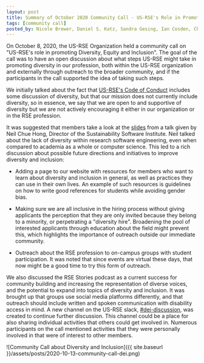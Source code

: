 ```yaml
---
layout: post
title: Summary of October 2020 Community Call - US-RSE's Role in Promoting Diversity, Equity and Inclusion
tags: [community call]
posted_by: Nicole Brewer, Daniel S. Katz, Sandra Gesing, Ian Cosden, Chris Hill
---
```


On October 8, 2020, the US-RSE Organization held a community call on "US-RSE's role in promoting Diversity, Equity and Inclusion". The goal of the call was to have an open discussion about what steps US-RSE might take in promoting diversity in our profession, both within the US-RSE organization and externally through outreach to the broader community, and if the participants in the call supported the idea of taking such steps.

We initially talked about the fact that [US-RSE's Code of Conduct](https://us-rse.org/code-of-conduct/) includes some discussion of diversity, but that our mission does not currently include diversity, so in essence, we say that we are open to and supportive of diversity but we are not actively encouraging it either in our organization or in the RSE profession.

It was suggested that members take a look at the [slides](https://doi.org/10.6084/m9.figshare.12955094.v4) from a talk given by Neil Chue Hong, Director of the Sustainability Software Institute. Neil talked about the lack of diversity within research software engineering, even when compared to academia as a whole or computer science. This led to a rich discussion about possible future directions and initiatives to improve diversity and inclusion:

-   Adding a page to our website with resources for members who want to learn about diversity and inclusion in general, as well as practices they can use in their own lives. An example of such resources is guidelines on how to write good references for students while avoiding gender bias.

-   Making sure we are all inclusive in the hiring process without giving applicants the perception that they are only invited because they belong to a minority, or perpetrating a "diversity hire". Broadening the pool of interested applicants through education about the field might prevent this, which highlights the importance of outreach outside our immediate community.

-   Outreach about the RSE profession to on-campus groups with student participation. It was noted that since events are virtual these days, that now might be a good time to try this form of outreach.

We also discussed the RSE Stories podcast as a current success for community building and increasing the representation of diverse voices, and the potential to expand into topics of diversity and inclusion. It was brought up that groups use social media platforms differently, and that outreach should include written and spoken communication with disability access in mind. A new channel on the US-RSE slack, [\#dei-discussion](https://usrse.slack.com/archives/C01C8CJQ7AP), was created to continue further discussion. This channel could be a place for also sharing individual activities that others could get involved in. Numerous participants on the call mentioned activities that they were personally involved in that were of interest to other members.

![Community Call about Diversity and Inclusion]({{ site.baseurl }}/assets/posts/2020-10-13-community-call-dei.png)
